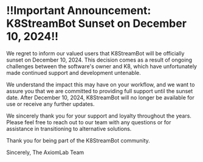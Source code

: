 # !!Important Announcement: K8StreamBot Sunset on December 10, 2024!!
We regret to inform our valued users that K8StreamBot will be officially sunset on December 10, 2024. This decision comes as a result of ongoing challenges between the software's owner and K8, which have unfortunately made continued support and development untenable.

We understand the impact this may have on your workflow, and we want to assure you that we are committed to providing full support until the sunset date. After December 10, 2024, K8StreamBot will no longer be available for use or receive any further updates.

We sincerely thank you for your support and loyalty throughout the years. Please feel free to reach out to our team with any questions or for assistance in transitioning to alternative solutions.

Thank you for being part of the K8StreamBot community.

Sincerely, The AxiomLab Team
